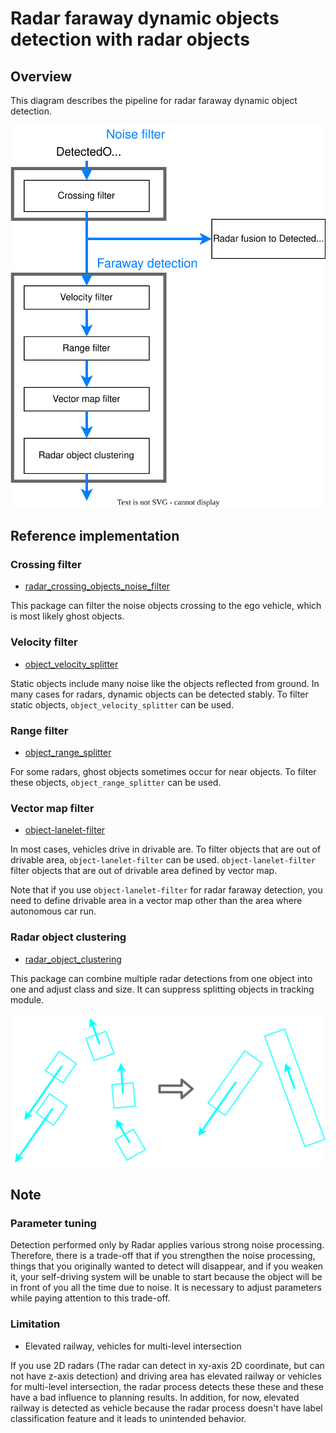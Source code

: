# Radar faraway dynamic objects detection with radar objects

## Overview

This diagram describes the pipeline for radar faraway dynamic object detection.

![faraway object detection](image/faraway-object-detection.drawio.svg)

## Reference implementation

### Crossing filter

- [radar_crossing_objects_noise_filter](https://github.com/autowarefoundation/autoware.universe/tree/main/perception/radar_crossing_objects_noise_filter)

This package can filter the noise objects crossing to the ego vehicle, which is most likely ghost objects.

### Velocity filter

- [object_velocity_splitter](https://github.com/autowarefoundation/autoware.universe/tree/main/perception/object_velocity_splitter)

Static objects include many noise like the objects reflected from ground.
In many cases for radars, dynamic objects can be detected stably.
To filter static objects, `object_velocity_splitter` can be used.

### Range filter

- [object_range_splitter](https://github.com/autowarefoundation/autoware.universe/tree/main/perception/object_range_splitter)

For some radars, ghost objects sometimes occur for near objects.
To filter these objects, `object_range_splitter` can be used.

### Vector map filter

- [object-lanelet-filter](https://github.com/autowarefoundation/autoware.universe/blob/main/perception/detected_object_validation/object-lanelet-filter.md)

In most cases, vehicles drive in drivable are.
To filter objects that are out of drivable area, `object-lanelet-filter` can be used.
`object-lanelet-filter` filter objects that are out of drivable area defined by vector map.

Note that if you use `object-lanelet-filter` for radar faraway detection, you need to define drivable area in a vector map other than the area where autonomous car run.

### Radar object clustering

- [radar_object_clustering](https://github.com/autowarefoundation/autoware.universe/tree/main/perception/radar_object_clustering)

This package can combine multiple radar detections from one object into one and adjust class and size.
It can suppress splitting objects in tracking module.

![radar_object_clustering](https://raw.githubusercontent.com/autowarefoundation/autoware.universe/main/perception/radar_object_clustering/docs/radar_clustering.drawio.svg)

## Note

### Parameter tuning

Detection performed only by Radar applies various strong noise processing.
Therefore, there is a trade-off that if you strengthen the noise processing, things that you originally wanted to detect will disappear, and if you weaken it, your self-driving system will be unable to start because the object will be in front of you all the time due to noise.
It is necessary to adjust parameters while paying attention to this trade-off.

### Limitation

- Elevated railway, vehicles for multi-level intersection

If you use 2D radars (The radar can detect in xy-axis 2D coordinate, but can not have z-axis detection) and driving area has elevated railway or vehicles for multi-level intersection, the radar process detects these these and these have a bad influence to planning results.
In addition, for now, elevated railway is detected as vehicle because the radar process doesn't have label classification feature and it leads to unintended behavior.
